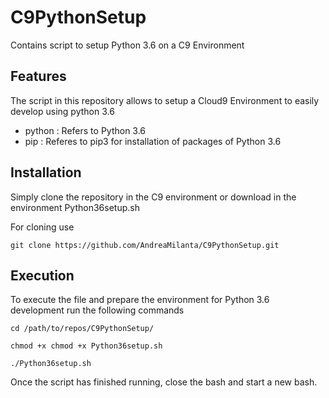 # C9PythonSetup
Contains script to setup Python 3.6 on a C9 Environment

## Features
The script in this repository allows to setup a Cloud9 Environment to easily develop using python 3.6
* python : Refers to Python 3.6
* pip : Referes to pip3 for installation of packages of Python 3.6

## Installation
Simply clone the repository in the C9 environment or download in the environment Python36setup.sh

For cloning use

`git clone https://github.com/AndreaMilanta/C9PythonSetup.git`


## Execution
To execute the file and prepare the environment for Python 3.6 development run the following commands

`cd /path/to/repos/C9PythonSetup/`

`chmod +x chmod +x Python36setup.sh`

`./Python36setup.sh`

Once the script has finished running, close the bash and start a new bash.


